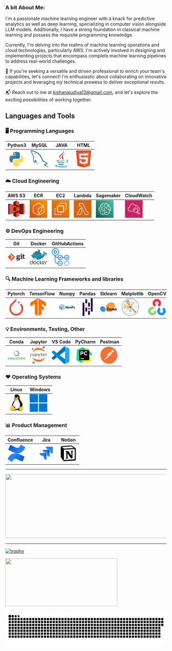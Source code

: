 <div id="header" align="left">
  <img src="https://komarev.com/ghpvc/?username=kishan2910&style=for-the-badge&color=orange" alt=""/>
</div>



### A bit About Me: 
I'm a passionate machine learning engineer with a knack for predictive analytics as well as deep learning, specializing in computer vision alongside LLM models. Additionally, I have a strong foundation in classical machine learning and possess the requisite programming knowledge.

Currently, I'm delving into the realms of machine learning operations and  cloud technologies, particularly AWS. I'm actively involved in designing and implementing projects that encompass complete machine learning pipelines to address real-world challenges.

🤝 If you're seeking a versatile and driven professional to enrich your team's capabilities, let's connect! I'm enthusiastic about collaborating on innovative projects and leveraging my technical prowess to deliver exceptional results.

📬 Reach out to me at kishanajudiya13@gmail.com, and let's explore the exciting possibilities of working together.


## Languages and Tools 
<div>

### 🖥️ Programming Languages
| Python3 | MySQL | JAVA | HTML |
|----------|----------|----------|-----|
|  <img src="https://github.com/devicons/devicon/blob/master/icons/python/python-original.svg" width="55" height="55"/> |  <img src="https://github.com/devicons/devicon/blob/master/icons/mysql/mysql-original.svg"  width="55" height="55"/> |  <img src="https://github.com/devicons/devicon/blob/master/icons/java/java-original.svg"  width="55" height="55"/> |  <img src="https://github.com/devicons/devicon/blob/master/icons/html5/html5-original.svg" width="55" height="55"/>|


### ☁️ Cloud Engineering
| AWS S3 | ECR | EC2 | Lambda | Sagemaker | CloudWatch|
|----------|----------|----------|-----|-----|-----|
|<img src="./assets/S3.png" width="55" height="55"/>|<img src="./assets/ECR.png" width="55" height="55"/>|<img src="./assets/EC2.png" width="55" height="55"/>|<img src="./assets/lambda.png" width="55" height="55"/>|<img src="./assets/sagemaker.jpeg"  width="55" height="55"/>|<img src="./assets/CW.png"  width="55" height="55"/>|

### ⚙️ DevOps Engineering

| Git | Docker |GitHubActions| 
|-----|--------|----------|
|<img src="https://github.com/devicons/devicon/blob/master/icons/git/git-original-wordmark.svg" width="55" height="55"/>|<img src="https://github.com/devicons/devicon/blob/master/icons/docker/docker-original-wordmark.svg" width="55" height="55"/>|<img src="https://github.com/devicons/devicon/blob/master/icons/githubactions/githubactions-original.svg"  width="55" height="55"/>|

  

### 🔍 Machine Learning Frameworks and libraries

| Pytorch | TensorFlow | Numpy | Pandas | Sklearn | Matplotlib | OpenCV |
|----------|----------|----------|----------|----------|----------|----------|
|  <img src="https://github.com/devicons/devicon/blob/master/icons/pytorch/pytorch-original.svg" title="Pytorch"  alt="Pytorch" width="55" height="55"/>|  <img src="https://github.com/devicons/devicon/blob/master/icons/tensorflow/tensorflow-original.svg" width="55" height="55"/>|  <img src="https://github.com/devicons/devicon/blob/master/icons/numpy/numpy-original-wordmark.svg" title="Numpy" alt="Numpy" width="55" height="55"/>|  <img src="https://github.com/devicons/devicon/blob/master/icons/pandas/pandas-original.svg" title="Pandas" alt="Pandas" width="55" height="55"/>|  <img src="https://github.com/devicons/devicon/blob/master/icons/scikitlearn/scikitlearn-original.svg" title="sklearn" alt="sklearn" width="55" height="55"/>|  <img src="https://github.com/devicons/devicon/blob/master/icons/matplotlib/matplotlib-original.svg" title="mpl" alt="mpl" width="55" height="55"/>| <img src="https://github.com/devicons/devicon/blob/master/icons/opencv/opencv-original.svg" title="mpl" alt="mpl" width="55" height="55"/>|



### 💡 Environments, Testing, Other

| Conda | Jupyter | VS Code | PyCharm | Postman |
|-------|---------|---------|---------|---------|
|<img src="https://github.com/devicons/devicon/blob/master/icons/anaconda/anaconda-original-wordmark.svg" title="Anaconda" alt="Conda" width="55" height="55"/>|<img src="https://github.com/devicons/devicon/blob/master/icons/jupyter/jupyter-original-wordmark.svg" title="Jupiter" alt="Jupiter" width="55" height="55"/>|<img src="https://github.com/devicons/devicon/blob/master/icons/vscode/vscode-original.svg" width="55" height="55"/>|<img src="https://github.com/devicons/devicon/blob/master/icons/pycharm/pycharm-original.svg" width="55" height="55"/>|<img src="https://github.com/devicons/devicon/blob/master/icons/postman/postman-original.svg" width="55" height="55"/>|



### ❤️ Operating Systems

| Linux | Windows |
|-------|---------|
| <img src="https://github.com/devicons/devicon/blob/master/icons/linux/linux-original.svg" title="Linux" alt="Linux" width="55" height="55"/> | <img src="https://github.com/devicons/devicon/blob/master/icons/windows11/windows11-original.svg" width="55" height="55"/> |

### 📊 Product Management

| Confluence | Jira | Notion |
|------------|------|--------|
| <img src="https://github.com/devicons/devicon/blob/master/icons/confluence/confluence-original.svg" width="55" height="55"/> | <img src="https://github.com/devicons/devicon/blob/master/icons/jira/jira-original.svg" width="55" height="55"/> | <img src="https://github.com/devicons/devicon/blob/master/icons/notion/notion-original.svg" width="55" height="55"/> |

</div>

---

  
<p align="left">
  <img width="600" height="200" src="https://streak-stats.demolab.com?user=kishan2910&theme=highcontrast&hide_border=true&border_radius=5&card_width=800">
</p>


---


[![trophy](https://github-profile-trophy.vercel.app/?username=kishan2910&title=Stars,Followers,Commits,Repositories,MultipleLang,PullRequest&theme=onedark)](https://github.com/ryo-ma/github-profile-trophy)


<p align="left">
  <img width="350" height="150" src="https://github-readme-stats.vercel.app/api/top-langs/?username=kishan2910&size_weight=0.15&count_weight=0.5&layout=compact&theme=vision-friendly-dark">
</p>

<p align="left">
 <img width="1000" src="assets/github-snake.svg" alt="snake"/>
</p>